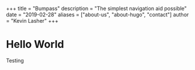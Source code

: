 +++
title = "Bumpass"
description = "The simplest navigation aid possible"
date = "2019-02-28"
aliases = ["about-us", "about-hugo", "contact"]
author = "Kevin Lasher"
+++


# Hello World

Testing 